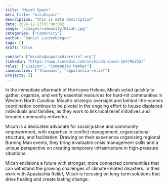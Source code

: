 ```yaml
---
title: "Micah Spain"
meta_title: "micahspain"
description: "this is meta description"
date: 2024-12-23T05:00:00Z
image: "/images/community/Micah.jpg"
categories: ["Community"]
author: "Daniel Lindenberger"
tags: []
draft: false

contact: ["micahs@appalachiarelief.org"]
linkedin: "https://www.linkedin.com/in/micah-spain-1b4796252/"
roles: ["Liaison", "Community Member"]
communities: ["thaumazo", "appalachia-relief"]
projects: []
---
```


In the immediate aftermath of Hurricane Helene, Micah acted quickly to gather, organize, and verify essential resources for hard-hit communities in Western North Carolina. Micah’s strategic oversight and behind-the-scenes coordination continue to be pivotal in the ongoing effort to house displaced individuals and families, as they work to link local relief initiatives and broader community networks.

Micah is a dedicated advocate for social justice and community empowerment, with expertise in conflict management, organizational structure, and facilitation. Drawing on their experience organizing regional Burning Man events, they bring invaluable crisis management skills and a unique perspective on creating temporary infrastructure in high-pressure situations.

Micah envisions a future with stronger, more connected communities that can withstand the growing challenges of climate-related disasters. In their work with Appalachia Relief, Micah is focusing on long-term solutions that drive healing and create lasting change.
